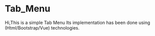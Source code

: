 # Tab_Menu
Hi,This is a simple Tab Menu Its implementation has been done using (Html/Bootstrap/Vue) technologies.
